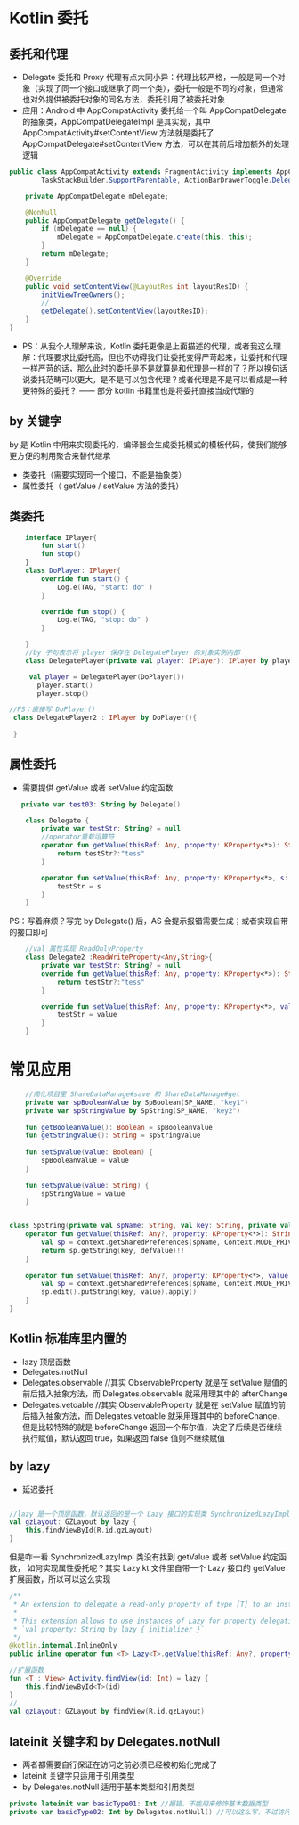 # Kotlin 委托

## 委托和代理
- Delegate 委托和 Proxy 代理有点大同小异：代理比较严格，一般是同一个对象（实现了同一个接口或继承了同一个类），委托一般是不同的对象，但通常也对外提供被委托对象的同名方法，委托引用了被委托对象
- 应用：Android 中 AppCompatActivity 委托给一个叫 AppCompatDelegate 的抽象类，AppCompatDelegateImpl 是其实现，其中 AppCompatActivity#setContentView 方法就是委托了 AppCompatDelegate#setContentView 方法，可以在其前后增加额外的处理逻辑

```java
public class AppCompatActivity extends FragmentActivity implements AppCompatCallback,
        TaskStackBuilder.SupportParentable, ActionBarDrawerToggle.DelegateProvider {

    private AppCompatDelegate mDelegate;

    @NonNull
    public AppCompatDelegate getDelegate() {
        if (mDelegate == null) {
            mDelegate = AppCompatDelegate.create(this, this);
        }
        return mDelegate;
    }

    @Override
    public void setContentView(@LayoutRes int layoutResID) {
        initViewTreeOwners();
        //
        getDelegate().setContentView(layoutResID);
    }      
}

```

- PS：从我个人理解来说，Kotlin 委托更像是上面描述的代理，或者我这么理解：代理要求比委托高，但也不妨碍我们让委托变得严苛起来，让委托和代理一样严苛的话，那么此时的委托是不是就算是和代理是一样的了？所以换句话说委托范畴可以更大，是不是可以包含代理？或者代理是不是可以看成是一种更特殊的委托？ —— 部分 kotlin 书籍里也是将委托直接当成代理的

## by 关键字

by 是 Kotlin 中用来实现委托的，编译器会生成委托模式的模板代码，使我们能够更方便的利用聚合来替代继承
- 类委托（需要实现同一个接口，不能是抽象类）
- 属性委托（ getValue / setValue 方法的委托）

## 类委托
```kotlin
    interface IPlayer{
        fun start()
        fun stop()
    }
    class DoPlayer: IPlayer{
        override fun start() {
            Log.e(TAG, "start: do" )
        }

        override fun stop() {
            Log.e(TAG, "stop: do" )
        }

    }
    //by 子句表示将 player 保存在 DelegatePlayer 的对象实例内部
    class DelegatePlayer(private val player: IPlayer): IPlayer by player

 ```

 ```kotlin
      val player = DelegatePlayer(DoPlayer())
        player.start()
        player.stop()
```

```kotlin
//PS：直接写 DoPlayer()
 class DelegatePlayer2 : IPlayer by DoPlayer(){
        
 }
```

## 属性委托
- 需要提供 getValue 或者 setValue 约定函数
```kotlin
   private var test03: String by Delegate()

    class Delegate {
        private var testStr: String? = null
        //operator重载运算符
        operator fun getValue(thisRef: Any, property: KProperty<*>): String {
            return testStr?:"tess"
        }

        operator fun setValue(thisRef: Any, property: KProperty<*>, s: String) {
            testStr = s
        }
    }

```

PS：写着麻烦？写完 by Delegate() 后，AS 会提示报错需要生成；或者实现自带的接口即可
```kotlin
    //val 属性实现 ReadOnlyProperty
    class Delegate2 :ReadWriteProperty<Any,String>{
        private var testStr: String? = null
        override fun getValue(thisRef: Any, property: KProperty<*>): String {
            return testStr?:"tess"
        }

        override fun setValue(thisRef: Any, property: KProperty<*>, value: String) {
            testStr = value
        }
    }

```

# 常见应用

```kotlin
    //简化项目里 ShareDataManage#save 和 ShareDataManage#get
    private var spBooleanValue by SpBoolean(SP_NAME, "key1")
    private var spStringValue by SpString(SP_NAME, "key2")
 
    fun getBooleanValue(): Boolean = spBooleanValue
    fun getStringValue(): String = spStringValue
 
    fun setSpValue(value: Boolean) {
        spBooleanValue = value
    }
 
    fun setSpValue(value: String) {
        spStringValue = value
    }


class SpString(private val spName: String, val key: String, private val defValue: String = "") {
    operator fun getValue(thisRef: Any?, property: KProperty<*>): String {
        val sp = context.getSharedPreferences(spName, Context.MODE_PRIVATE)
        return sp.getString(key, defValue)!!
    }
 
    operator fun setValue(thisRef: Any?, property: KProperty<*>, value: String) {
        val sp = context.getSharedPreferences(spName, Context.MODE_PRIVATE)
        sp.edit().putString(key, value).apply()
    }
}
```

## Kotlin 标准库里内置的
- lazy 顶层函数
- Delegates.notNull
- Delegates.observable //其实 ObservableProperty 就是在 setValue 赋值的前后插入抽象方法，而 Delegates.observable 就采用理其中的 afterChange
- Delegates.vetoable //其实 ObservableProperty 就是在 setValue 赋值的前后插入抽象方法，而 Delegates.vetoable 就采用理其中的 beforeChange，但是比较特殊的就是 beforeChange 返回一个布尔值，决定了后续是否继续执行赋值，默认返回 true，如果返回 false 值则不继续赋值

## by lazy
- 延迟委托
```kotlin

//lazy 是一个顶层函数，默认返回的是一个 Lazy 接口的实现类 SynchronizedLazyImpl，逻辑基本和 Java 的双重检验单例一致 ，线程安全，内部值只初始化一次
val gzLayout: GZLayout by lazy { 
    this.findViewById(R.id.gzLayout) 
}

```

但是咋一看  SynchronizedLazyImpl 类没有找到 getValue 或者 setValue 约定函数， 如何实现属性委托呢？其实 Lazy.kt 文件里自带一个 Lazy 接口的 getValue 扩展函数，所以可以这么实现

```kotlin
/**
 * An extension to delegate a read-only property of type [T] to an instance of [Lazy].
 *
 * This extension allows to use instances of Lazy for property delegation:
 * `val property: String by lazy { initializer }`
 */
@kotlin.internal.InlineOnly
public inline operator fun <T> Lazy<T>.getValue(thisRef: Any?, property: KProperty<*>): T = value
```


```kotlin
//扩展函数
fun <T : View> Activity.findView(id: Int) = lazy {
    this.findViewById<T>(id)
}
//
val gzLayout: GZLayout by findView(R.id.gzLayout)
```


## lateinit 关键字和 by Delegates.notNull
- 两者都需要自行保证在访问之前必须已经被初始化完成了
- lateinit 关键字只适用于引用类型
- by Delegates.notNull 适用于基本类型和引用类型

```kotlin
private lateinit var basicType01: Int //报错，不能用来修饰基本数据类型
private var basicType02: Int by Delegates.notNull() //可以这么写，不过访问之前必须自行保证已经被初始化
```